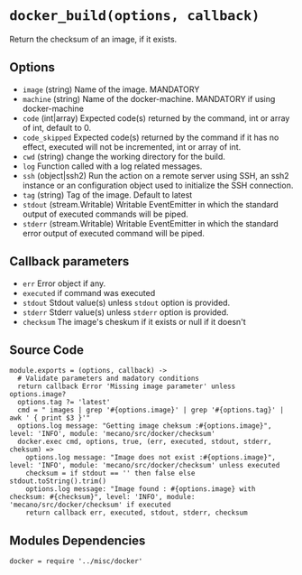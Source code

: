 
# `docker_build(options, callback)`

Return the checksum of an image, if it exists.

## Options

*   `image` (string)
    Name of the image. MANDATORY
*   `machine` (string)
    Name of the docker-machine. MANDATORY if using docker-machine
*   `code`   (int|array)
    Expected code(s) returned by the command, int or array of int, default to 0.
*   `code_skipped`
    Expected code(s) returned by the command if it has no effect, executed will
    not be incremented, int or array of int.
*   `cwd` (string)
    change the working directory for the build.
*   `log`
    Function called with a log related messages.
*   `ssh` (object|ssh2)
    Run the action on a remote server using SSH, an ssh2 instance or an
    configuration object used to initialize the SSH connection.
*   `tag` (string)
    Tag of the image. Default to latest
*   `stdout` (stream.Writable)
    Writable EventEmitter in which the standard output of executed commands will
    be piped.
*   `stderr` (stream.Writable)
    Writable EventEmitter in which the standard error output of executed command
    will be piped.

## Callback parameters

*   `err`
    Error object if any.
*   `executed`
    if command was executed
*   `stdout`
    Stdout value(s) unless `stdout` option is provided.
*   `stderr`
    Stderr value(s) unless `stderr` option is provided.
*   `checksum`
    The image's cheskum if it exists or null if it doesn't



## Source Code

    module.exports = (options, callback) ->
      # Validate parameters and madatory conditions
      return callback Error 'Missing image parameter' unless options.image?
      options.tag ?= 'latest'
      cmd = " images | grep '#{options.image}' | grep '#{options.tag}' | awk ' { print $3 }'"
      options.log message: "Getting image cheksum :#{options.image}", level: 'INFO', module: 'mecano/src/docker/checksum'
      docker.exec cmd, options, true, (err, executed, stdout, stderr, cheksum) =>
        options.log message: "Image does not exist :#{options.image}", level: 'INFO', module: 'mecano/src/docker/checksum' unless executed
        checksum = if stdout == '' then false else stdout.toString().trim()
        options.log message: "Image found : #{options.image} with checksum: #{checksum}", level: 'INFO', module: 'mecano/src/docker/checksum' if executed
        return callback err, executed, stdout, stderr, checksum


## Modules Dependencies

    docker = require '../misc/docker'
